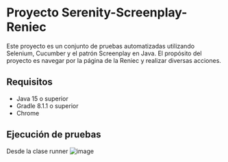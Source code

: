 # Proyecto Serenity-Screenplay-Reniec

Este proyecto es un conjunto de pruebas automatizadas utilizando Selenium, Cucumber y el patrón Screenplay en Java. El propósito del proyecto es navegar por la página de la Reniec y realizar diversas acciones.

## Requisitos

- Java 15 o superior
- Gradle 8.1.1 o superior
- Chrome

## Ejecución de pruebas

Desde la clase runner 
![image](https://github.com/user-attachments/assets/1bc57f03-f04d-4f22-8aab-c4d0480c23e2)

